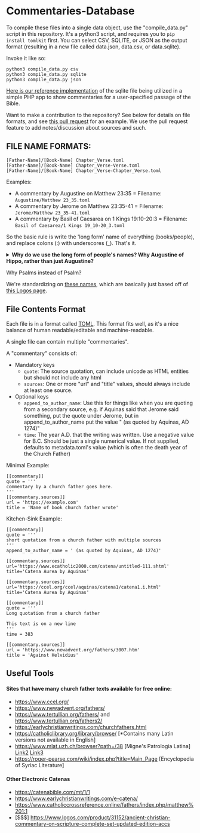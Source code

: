 # Commentaries-Database

To compile these files into a single data object, use the "compile_data.py" script in this repository. It's a python3 script, and requires you to `pip install tomlkit` first. You can select CSV, SQLITE, or JSON as the output format (resulting in a new file called data.json, data.csv, or data.sqlite). 

Invoke it like so:
```
python3 compile_data.py csv
python3 compile_data.py sqlite
python3 compile_data.py json
```

[Here is our reference implementation](https://github.com/HistoricalChristianFaith/Commentaries-Interface) of the sqlite file being utilized in a simple PHP app to show commentaries for a user-specified passage of the Bible.

Want to make a contribution to the repository? See below for details on file formats, and see [this pull request](https://github.com/HistoricalChristianFaith/Commentaries-Database/pull/1) for an example. We use the pull request feature to add notes/discussion about sources and such.

## FILE NAME FORMATS:

```
[Father-Name]/[Book-Name] Chapter_Verse.toml
[Father-Name]/[Book-Name] Chapter_Verse-Verse.toml
[Father-Name]/[Book-Name] Chapter_Verse-Chapter_Verse.toml
```

Examples:
- A commentary by Augustine on Matthew 23:35 = Filename: `Augustine/Matthew 23_35.toml`
- A commentary by Jerome on Matthew 23:35-41 = Filename: `Jerome/Matthew 23_35-41.toml`
- A commentary by Basil of Caesarea on 1 Kings 19:10-20:3 = Filename: `Basil of Caesarea/1 Kings 19_10-20_3.toml`

So the basic rule is write the 'long form' name of everything (books/people), and replace colons (:) with underscores (_). That's it.

<details>
    <summary><b>Why do we use the long form of people's names? Why Augustine of Hippo, rather than just Augustine?</b></summary>

The reason for this is simple enough - In his Catena Aurea, Aquinas lists "Maximus" as the author for several commentaries. 

On a Maximus commentary of Luke 3:7-9, Aquinas prefixes the quotation with "lib. Ascet.", which easily enough points to Liber Asceticus, a writing by [Maximus the Confessor](https://en.wikipedia.org/wiki/Maximus_the_Confessor#Writings). 

However on a Maximus commentary on Luke 2:8-12 and Matthew 3:1-3, Aquinas prefixes the quotations with "in Serm. Nativ. 4." and "Hom. in Joan. Bap. nat. 1." - and it does not appear Maximus the Confessor left us any sermons or homilies [among his writings](https://en.wikipedia.org/wiki/Maximus_the_Confessor#Writings). However Maximus of Turin [left many of both](https://en.wikipedia.org/wiki/Maximus_of_Turin#Works), and is likely these source for these commentaries Aquinas quoted.

Having to dig into problems like that increase the rate at which my gray hair grows, therefore we seek the most descriptive names possible for each person in this repo.

We also accept that for some people, it is not possible/necessary. For example, `Jerome` is universally understood to refer to a single man, and he doesn't have any kind of commonly known longer-form name. However, while `Augustine` is universally understood to refer to a single man, he does have a common longer-form name which we therefore use, `Augustine of Hippo`.
</details>

Why Psalms instead of Psalm?

We're standardizing on [these names](https://github.com/HistoricalChristianFaith/Example-Commentary-Api/blob/master/func.php#L82), which are basically just based off of [this Logos page](https://www.logos.com/bible-book-abbreviations).

## File Contents Format

Each file is in a format called [TOML](https://github.com/toml-lang/toml). This format fits well, as it's a nice balance of human readable/editable and machine-readable.

A single file can contain multiple "commentaries". 

A "commentary" consists of:

- Mandatory keys
    - `quote`: The source quotation, can include unicode as HTML entities but should not include any html
    - `sources`: One or more "url" and "title" values, should always include at least one source.
- Optional keys
    - `append_to_author_name`: Use this for things like when you are quoting from a secondary source, e.g. if Aquinas said that Jerome said something, put the quote under Jerome, but in append_to_author_name put the value " (as quoted by Aquinas, AD 1274)"
    - `time`: The year A.D. that the writing was written. Use a negative value for B.C. Should be just a single numerical value. If not supplied, defaults to metadata.toml's value (which is often the death year of the Church Father)

Minimal Example:
```
[[commentary]]
quote = '''
commentary by a church father goes here.
'''
[[commentary.sources]]
url = 'https://example.com'
title = 'Name of book church father wrote'
```

Kitchen-Sink Example:
```
[[commentary]]
quote = '''
short quotation from a church father with multiple sources
'''
append_to_author_name = ' (as quoted by Aquinas, AD 1274)'

[[commentary.sources]]
url='https://www.ecatholic2000.com/catena/untitled-111.shtml'
title='Catena Aurea by Aquinas'

[[commentary.sources]]
url='https://ccel.org/ccel/aquinas/catena1/catena1.i.html'
title='Catena Aurea by Aquinas'

[[commentary]]
quote = '''
Long quotation from a church father

This text is on a new line
'''
time = 383

[[commentary.sources]]
url = 'https://www.newadvent.org/fathers/3007.htm'
title = 'Against Helvidius'
```

## Useful Tools

#### Sites that have many church father texts available for free online:
* https://www.ccel.org/
* https://www.newadvent.org/fathers/
* https://www.tertullian.org/fathers/ and https://www.tertullian.org/fathers2/
* https://earlychristianwritings.com/churchfathers.html
* https://catholiclibrary.org/library/browse/ [*Contains many Latin versions not available in English]
* https://www.mlat.uzh.ch/browser?path=/38 [Migne's Patrologia Latina] [Link2](https://www.roger-pearse.com/weblog/patrologia-latina-pl-volumes-available-online/) [Link3](https://docs.google.com/spreadsheets/d/e/2PACX-1vRkUFBfVVqv5Tr2aZS4apFNpTJ-ys6VqeQxgsAI1v7cH5putIgchYWJAVGHuu0lWGmdD2DU7Vb1o7XH/pubhtml#)
* https://roger-pearse.com/wiki/index.php?title=Main_Page [Encyclopedia of Syriac Literature]

#### Other Electronic Catenas
* https://catenabible.com/mt/1/1
* https://www.earlychristianwritings.com/e-catena/
* https://www.catholiccrossreference.online/fathers/index.php/matthew%201:1
* [$$$] https://www.logos.com/product/31152/ancient-christian-commentary-on-scripture-complete-set-updated-edition-accs
